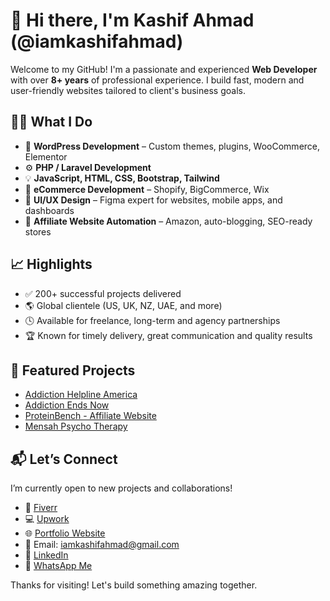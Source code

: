 # 👋 Hi there, I'm Kashif Ahmad (@iamkashifahmad)

Welcome to my GitHub! I'm a passionate and experienced **Web Developer** with over **8+ years** of professional experience. I build fast, modern and user-friendly websites tailored to client's business goals.

## 🧑‍💻 What I Do
- 🔧 **WordPress Development** – Custom themes, plugins, WooCommerce, Elementor
- ⚙️ **PHP / Laravel Development**
- 💡 **JavaScript, HTML, CSS, Bootstrap, Tailwind**
- 🛒 **eCommerce Development** – Shopify, BigCommerce, Wix
- 🎨 **UI/UX Design** – Figma expert for websites, mobile apps, and dashboards
- 🔁 **Affiliate Website Automation** – Amazon, auto-blogging, SEO-ready stores

## 📈 Highlights
- ✅ 200+ successful projects delivered
- 🌎 Global clientele (US, UK, NZ, UAE, and more)
- 🕓 Available for freelance, long-term and agency partnerships
- 🏆 Known for timely delivery, great communication and quality results

## 📂 Featured Projects
- [Addiction Helpline America](http://addictionhelplineamerica.com/)
- [Addiction Ends Now](https://addictionendsnow.com/)
- [ProteinBench - Affiliate Website](https://proteinbench.com/)
- [Mensah Psycho Therapy](http://mensahpsychotherapy.com/)

## 📬 Let’s Connect
I’m currently open to new projects and collaborations!

- 💼 [Fiverr](https://fiverr.com/iamkashifahmad)
- 💻 [Upwork](https://www.upwork.com/freelancers/~0134d0568a9472b8e3?mp_source=share)
- 🌐 [Portfolio Website](https://www.mokbiz.com/kashif-ahmad/)
- 📧 Email: [iamkashifahmad@gmail.com](mailto:iamkashifahmad@gmail.com)
- 🔗 [LinkedIn](https://www.linkedin.com/in/iamkashifahmad/)
- 📲 [WhatsApp Me](https://wa.me/923433615809)

Thanks for visiting! Let's build something amazing together.
